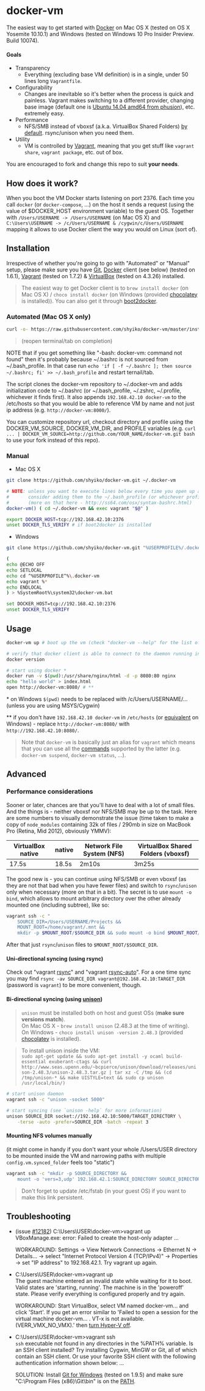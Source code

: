 # docker-vm

The easiest way to get started with [Docker](https://www.docker.com/) on Mac OS X (tested on OS X Yosemite 10.10.1) 
and Windows (tested on Windows 10 Pro Insider Preview. Build 10074).

#### Goals 
- Transparency 
    - Everything (excluding base VM definition) is in a single, under 50 lines long `Vagrantfile`. 
- Configurability
    - Changes are inevitable so it's better when the process is quick and painless. Vagrant makes switching to a 
    different provider, changing base image (default one is 
    [Ubuntu 14.04 amd64 from phusion](https://github.com/phusion/open-vagrant-boxes)), etc. extremely easy.    
- Performance  
    - NFS/SMB instead of vboxsf (a.k.a. VirtualBox Shared Folders) 
    [by default](http://mitchellh.com/comparing-filesystem-performance-in-virtual-machines). rsync/unison when you need them. 
- Utility
    - VM is controlled by [Vagrant](https://www.vagrantup.com/), meaning that you get stuff like `vagrant share`, 
    `vagrant package`, etc. out of box.

You are encouraged to fork and change this repo to suit **your needs**.

## How does it work?

When you boot the VM Docker starts listening on port 2376. Each time you call `docker` (or `docker-compose`, ...) on the host
it sends a request (using the value of $DOCKER_HOST environment variable) to the guest OS. Together with `/Users/USERNAME ->
/Users/USERNAME` (on Mac OS X) and `C:\Users\USERNAME -> /c/Users/USERNAME & /cygwin/c/Users/USERNAME` mapping it allows
to use Docker client the way you would on Linux (sort of).

## Installation

Irrespective of whether you're going to go with "Automated" or "Manual" setup, please make sure you have
[Git](https://git-scm.com/downloads), [Docker](https://docs.docker.com/installation/binaries/) client (see below) (tested on 1.6.1),
[Vagrant](https://www.vagrantup.com/downloads.html) (tested on 1.7.2) &
[VirtualBox](https://www.virtualbox.org/wiki/Downloads) (tested on 4.3.26) installed.

> The easiest way to get Docker client is to `brew install docker` (on Mac OS X) /
`choco install docker` (on Windows (provided [chocolatey](https://chocolatey.org/) is installed)).
You can also get it through [boot2docker](http://boot2docker.io/).

### Automated (Mac OS X only)

```sh
curl -o- https://raw.githubusercontent.com/shyiko/docker-vm/master/install.sh | bash
```
> (reopen terminal/tab on completion)

NOTE that if you get something like "-bash: docker-vm: command not found" then it's probably because ~/.bashrc is not 
sourced from ~/.bash_profile. In that case run `echo 'if [ -f ~/.bashrc ]; then source ~/.bashrc; fi' >> ~/.bash_profile` and restart ternail/tab.

The script clones the docker-vm repository to ~/.docker-vm and adds initialization
code to ~/.bashrc (or ~/.bash_profile, ~/.zshrc, ~/.profile, whichever it finds first).
It also appends `192.168.42.10 docker-vm` to the /etc/hosts so that you would be able to reference
VM by name and not just ip address (e.g. `http://docker-vm:8000/`).

You can customize repository url, checkout directory and profile using the
DOCKER_VM_SOURCE, DOCKER_VM_DIR, and PROFILE variables (e.g.
`curl ... | DOCKER_VM_SOURCE=http://github.com/YOUR_NAME/docker-vm.git bash` to
use your fork instead of this repo).

### Manual

* Mac OS X

```sh
git clone https://github.com/shyiko/docker-vm.git ~/.docker-vm

# NOTE: unless you want to execute lines below every time you open up a new terminal/tab -
#       consider adding them to the ~/.bash_profile (or whichever profile you use)
#       (more on that here - http://ss64.com/osx/syntax-bashrc.html)
docker-vm() ( cd ~/.docker-vm && exec vagrant "$@" )

export DOCKER_HOST=tcp://192.168.42.10:2376
unset DOCKER_TLS_VERIFY # if boot2docker is installed
```

* Windows

```sh
git clone https://github.com/shyiko/docker-vm.git "%USERPROFILE%/.docker-vm"

(
echo @ECHO OFF
echo SETLOCAL
echo cd ^%USERPROFILE^%\.docker-vm
echo vagrant %*
echo ENDLOCAL
) > %SystemRoot%\system32\docker-vm.bat

set DOCKER_HOST=tcp://192.168.42.10:2376
unset DOCKER_TLS_VERIFY
```

## Usage

```sh
docker-vm up # boot up the vm (check "docker-vm --help" for the list of available commands)

# verify that docker client is able to connect to the daemon running inside the vm
docker version

# start using docker *
docker run -v $(pwd):/usr/share/nginx/html -d -p 8080:80 nginx
echo "hello world" > index.html
open http://docker-vm:8080/ # **
```

\* on Windows `$(pwd)` needs to be replaced with /c/Users/USERNAME/... (unless you are using MSYS/Cygwin)

\** if you don't have `192.168.42.10 docker-vm` in `/etc/hosts`
(or [equivalent](http://superuser.com/questions/525688/whats-the-windows-equivalent-of-etc-hosts) on Windows) -
replace `http://docker-vm:8080/` with `http://192.168.42.10:8080/`.

> Note that `docker-vm` is basically just an alias for `vagrant` which means that
you can use all the [commands](https://docs.vagrantup.com/v2/cli/index.html) supported by the latter (e.g. `docker-vm suspend`, `docker-vm status`, ...).

## Advanced
 
### Performance considerations 

Sooner or later, chances are that you'll have to deal with a lot of small files. And the things is - neither vboxsf nor NFS/SMB 
may be up to the task. Here are some numbers to visually demonstrate the issue (time taken to make a copy of 
`node_modules` containing 32k of files / 290mb in size on MacBook Pro (Retina, Mid 2012), obviously YMMV):

| VirtualBox native | native | Network File System (NFS) | VirtualBox Shared Folders (vboxsf) |
| ----------------- | ------ | ----- | ------ |
| 17.5s             | 18.5s  | 2m10s | 3m25s  |

The good new is - you can continue using NFS/SMB or even vboxsf (as they are not that bad when you have fewer files) and switch to 
`rsync`/`unison` only when necessary (more on that in a bit). The secret is to use `mount -o bind`, which
allows to mount arbitrary directory over the other already mounted one (including subtree), like so:    

```sh
vagrant ssh -c "
    SOURCE_DIR=/Users/USERNAME/Projects &&
    MOUNT_ROOT=/home/vagrant/.mnt &&
    mkdir -p $MOUNT_ROOT/$SOURCE_DIR && sudo mount -o bind $MOUNT_ROOT/$SOURCE_DIR $SOURCE_DIR"        
``` 

After that just `rsync`/`unison` files to `$MOUNT_ROOT/$SOURCE_DIR`.

#### Uni-directional syncing (using rsync)

Check out "vagrant [rsync](https://docs.vagrantup.com/v2/cli/rsync.html)" and "vagrant [rsync-auto](https://docs.vagrantup.com/v2/cli/rsync-auto.html)". 
For a one time sync you may find `rsync -av SOURCE_DIR vagrant@192.168.42.10:TARGET_DIR` (password is `vagrant`) to be more convenient, though.

#### Bi-directional syncing (using [unison](https://www.cis.upenn.edu/~bcpierce/unison/index.html)) 

> `unison` must be installed both on host and guest OSs (**make sure versions match**).  
On Mac OS X - `brew install unison` (2.48.3 at the time of writing).   
On Windows - `choco install unison -version 2.48.3` (provided [chocolatey](https://chocolatey.org/) is installed).

> To install unison inside the VM:   
`sudo apt-get update && sudo apt-get install -y ocaml build-essential exuberant-ctags &&
curl http://www.seas.upenn.edu/~bcpierce/unison/download/releases/unison-2.48.3/unison-2.48.3.tar.gz | tar xz -C /tmp &&
(cd /tmp/unison-* && make UISTYLE=text && sudo cp unison /usr/local/bin/)`

```sh
# start unison daemon
vagrant ssh -c "unison -socket 5000"
 
# start syncing (see `unison -help` for more information)  
unison SOURCE_DIR socket://192.168.42.10:5000/TARGET_DIRECTORY \
    -terse -auto -prefer=SOURCE_DIR -batch -repeat 3
```

#### Mounting NFS volumes manually

(it might come in handy if you don't want your whole /Users/USER directory to be mounted inside the VM and 
 narrowing paths with multiple `config.vm.synced_folder` feels too "static") 
 
```sh 
vagrant ssh -c "mkdir -p SOURCE_DIRECTORY && 
    mount -o 'vers=3,udp' 192.168.42.1:SOURCE_DIRECTORY SOURCE_DIRECTORY"
``` 

> Don't forget to update /etc/fstab (in your guest OS) if you want to make this link persistent.      

## Troubleshooting

* (issue [#12182](https://www.virtualbox.org/ticket/12182))
  C:\Users\USER\docker-vm>vagrant up  
  VBoxManage.exe: error: Failed to create the host-only adapter
  ...
  
  WORKAROUND: Settings -> View Network Connections -> Ethernet N ->
  Details... -> select "Internet Protocol Version 4 (TCP/IPv4)" -> Properties -> set "IP address" to 192.168.42.1. 
  Try vagrant up again.  

* C:\Users\USER\docker-vm>vagrant up  
  The guest machine entered an invalid state while waiting for it to boot. Valid states are 'starting, running'. The machine is in the 'poweroff' state. Please verify everything is configured properly and try again.

  WORKAROUND: Start VirtualBox, select VM named docker-vm... and click 'Start'. If you get an error similar to 'Failed to open a session for the virtual machine docker-vm... . VT-x is not available. (VERR_VMX_NO_VMX).' then [turn Hyper-V off](http://www.hanselman.com/blog/SwitchEasilyBetweenVirtualBoxAndHyperVWithABCDEditBootEntryInWindows81.aspx).

* C:\Users\USER\docker-vm>vagrant ssh  
  `ssh` executable not found in any directories in the %PATH% variable. Is an
  SSH client installed? Try installing Cygwin, MinGW or Git, all of which
  contain an SSH client. Or use your favorite SSH client with the following
  authentication information shown below:
  ...
  
  SOLUTION: Install [Git for Windows](http://git-scm.com/download/win) (tested on 1.9.5) and make sure 
  "C:\Program Files (x86)\Git\bin" is on the [PATH](http://www.computerhope.com/issues/ch000549.htm).
   
